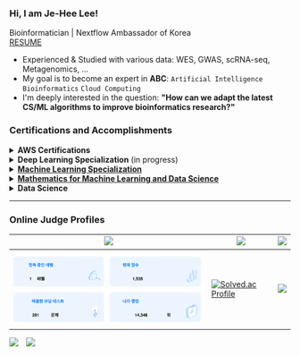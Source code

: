 ### Hi, I am Je-Hee Lee!
Bioinformatician | Nextflow Ambassador of Korea     
[RESUME](https://drive.google.com/file/d/1UBlZRu7vQJppDS8_5mekHGyQzBCC8gtF/view?usp=drive_link) 

* Experienced & Studied with various data: WES, GWAS, scRNA-seq, Metagenomics, ... 
* My goal is to become an expert in **ABC**: `Artificial Intelligence` `Bioinformatics` `Cloud Computing`
* I'm deeply interested in the question: **"How can we adapt the latest CS/ML algorithms to improve bioinformatics research?"**


### Certifications and Accomplishments
<details>
  <summary><b>AWS Certifications</b></summary>

  [<img src='https://images.credly.com/size/340x340/images/0e284c3f-5164-4b21-8660-0d84737941bc/image.png' width='150'></img>](https://www.credly.com/badges/be2de165-e023-426e-86d8-ba35c5d4ec9e/linked_in_profile)
</details>

<details>
<summary><b>Deep Learning Specialization</b> (in progress)</summary>

- [Neural Networks and Deep Learning](https://www.coursera.org/account/accomplishments/verify/R2WK0FA9MFJY)
- [Improving Deep Neural Networks: Hyperparameter Tuning, Regularization and Optimization](https://www.coursera.org/account/accomplishments/verify/P5ZPUCWLHMS4)
- [Structuring Machine Learning Projects](https://www.coursera.org/account/accomplishments/records/320LFCOV04QC)
- [Convolutional Neural Networks](https://coursera.org/share/5b2e7872067524566f8830927daa44a1)
- Sequence Models
</details>

<details>
<summary><b><a href="https://coursera.org/share/93c12abcd8c67382d5d5fa2bad2f53ed">Machine Learning Specialization</a></b></summary>
  
  - [Supervised Machine Learning: Regression and Classification](https://www.coursera.org/account/accomplishments/verify/JCKVDE3AX1K6)
  - [Advanced Learning Algorithms](https://www.coursera.org/account/accomplishments/verify/XMXVYB4USXWL)
  - [Unsupervised Learning, Recommenders, Reinforcement Learning](https://coursera.org/share/32d793aa7d979b2ce47c6809875e9ebd)
</details>

<details>
  <summary><b><a href="https://coursera.org/share/6d094f57ced10ab14e3f0b30bcc4d741">Mathematics for Machine Learning and Data Science</a></b></summary>

  - [Linear Algebra for Machine Learning and Data Science](https://www.coursera.org/account/accomplishments/verify/66DNLHJKUTBB)
  - [Calculus for Machine Learning and Data Science](https://www.coursera.org/account/accomplishments/verify/H4D7SFYLRR6C)
  - [Probability & Statistics for Machine Learning & Data Science](https://coursera.org/share/2d80e70000d8ca551d9cf23f27721fe8)
</details>

<details>
  <summary><b>Data Science</b></summary>
  
- [Introduction to Computational Thinking and Data Science (MITx: 6.00.2x)](https://courses.edx.org/certificates/789e5c1af03e44fd903ba531593029ac)
- [Introduction to Probability (Havardx: STAT110x)](https://courses.edx.org/certificates/df5ea0ac20b441deba4b7d39ff78288f)
</details>

---

### Online Judge Profiles
|[<img src="https://theme.zdassets.com/theme_assets/9483888/f7b9b68643e5a9a3bda6dc5a238152b1d467c9f0.png" width='250'></img>](https://programmers.co.kr/)|[<img src='https://d2gd6pc034wcta.cloudfront.net/images/logo@2x.png' width='400'></img>](https://www.acmicpc.net/)|[<img src='https://upload.wikimedia.org/wikipedia/commons/thumb/0/0a/LeetCode_Logo_black_with_text.svg/250px-LeetCode_Logo_black_with_text.svg.png' width='200'></img>](https://leetcode.com/)|
|---|---|---|
|<img src=https://github.com/jhlee0637/github-programmers-rank/blob/master/lib/result.svg width='520'></img>|[![Solved.ac Profile](http://mazassumnida.wtf/api/generate_badge?boj=jhlee2020)](https://solved.ac/jhlee2020)|[![](https://leetcard.jacoblin.cool/jhlee0637?theme=unicorn)](https://leetcode.com/u/jhlee0637/)

[<img src='https://compeau.cbd.cmu.edu/wp-content/uploads/2016/08/rosalindlogo-300x89.jpg' width='100'></img>](https://rosalind.info/users/j2)　[<img src=https://www.kaggle.com/static/images/site-logo.svg width='70'></img>](https://www.kaggle.com/lee2021dec17)
